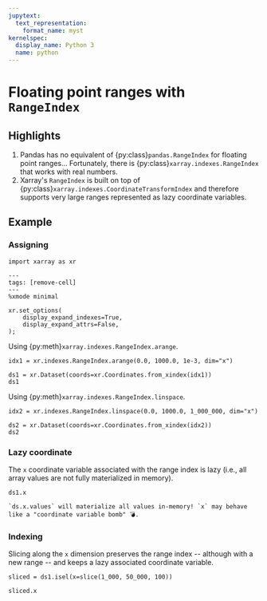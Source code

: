 ```yaml
---
jupytext:
  text_representation:
    format_name: myst
kernelspec:
  display_name: Python 3
  name: python
---
```


# Floating point ranges with `RangeIndex`

## Highlights

1. Pandas has no equivalent of {py:class}`pandas.RangeIndex` for floating point
   ranges... Fortunately, there is {py:class}`xarray.indexes.RangeIndex` that
   works with real numbers.
1. Xarray's `RangeIndex` is built on top of
   {py:class}`xarray.indexes.CoordinateTransformIndex` and therefore supports
   very large ranges represented as lazy coordinate variables.

## Example

### Assigning

```{code-cell} python
import xarray as xr
```

```{code-cell} python
---
tags: [remove-cell]
---
%xmode minimal

xr.set_options(
    display_expand_indexes=True,
    display_expand_attrs=False,
);
```

Using {py:meth}`xarray.indexes.RangeIndex.arange`.

```{code-cell} python
idx1 = xr.indexes.RangeIndex.arange(0.0, 1000.0, 1e-3, dim="x")

ds1 = xr.Dataset(coords=xr.Coordinates.from_xindex(idx1))
ds1
```

Using {py:meth}`xarray.indexes.RangeIndex.linspace`.

```{code-cell} python
idx2 = xr.indexes.RangeIndex.linspace(0.0, 1000.0, 1_000_000, dim="x")

ds2 = xr.Dataset(coords=xr.Coordinates.from_xindex(idx2))
ds2
```

### Lazy coordinate

The `x` coordinate variable associated with the range index is lazy (i.e., all
array values are not fully materialized in memory).

```{code-cell} python
ds1.x
```

```{important}
`ds.x.values` will materialize all values in-memory! `x` may behave like a "coordinate variable bomb" 💣.
```

### Indexing

Slicing along the `x` dimension preserves the range index -- although with a new
range -- and keeps a lazy associated coordinate variable.

```{code-cell} python
sliced = ds1.isel(x=slice(1_000, 50_000, 100))

sliced.x
```
